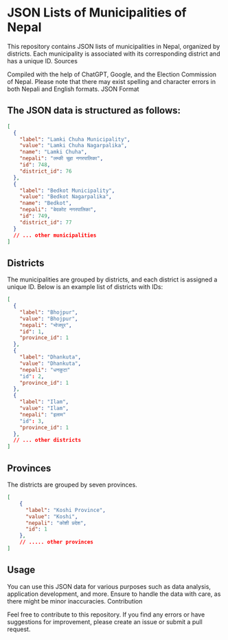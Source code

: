 # JSON Lists of Municipalities of Nepal

This repository contains JSON lists of municipalities in Nepal, organized by districts. Each municipality is associated with its corresponding district and has a unique ID.
Sources

Compiled with the help of ChatGPT, Google, and the Election Commission of Nepal. Please note that there may exist spelling and character errors in both Nepali and English formats.
JSON Format

## The JSON data is structured as follows:
```json
[
  {
    "label": "Lamki Chuha Municipality",
    "value": "Lamki Chuha Nagarpalika",
    "name": "Lamki Chuha",
    "nepali": "लम्की चुहा नगरपालिका",
    "id": 748,
    "district_id": 76
  },
  {
    "label": "Bedkot Municipality",
    "value": "Bedkot Nagarpalika",
    "name": "Bedkot",
    "nepali": "बेदकोट नगरपालिका",
    "id": 749,
    "district_id": 77
  }
  // ... other municipalities
]
```

## Districts

The municipalities are grouped by districts, and each district is assigned a unique ID. Below is an example list of districts with IDs:
```json
[
  {
    "label": "Bhojpur",
    "value": "Bhojpur",
    "nepali": "भोजपुर",
    "id": 1,
    "province_id": 1
  },
  {
    "label": "Dhankuta",
    "value": "Dhankuta",
    "nepali": "धनकुटा"
    "id": 2,
    "province_id": 1
  },
  {
    "label": "Ilam",
    "value": "Ilam",
    "nepali": "इलाम"
    "id": 3,
    "province_id": 1
  },
  // ... other districts
]
```
## Provinces

The districts are grouped by seven provinces.
```json
[
    {
      "label": "Koshi Province",
      "value": "Koshi",
      "nepali": "कोशी प्रदेश",
      "id": 1
    },
    // ..... other provinces
]
```
## Usage

You can use this JSON data for various purposes such as data analysis, application development, and more. Ensure to handle the data with care, as there might be minor inaccuracies.
Contribution

Feel free to contribute to this repository. If you find any errors or have suggestions for improvement, please create an issue or submit a pull request.